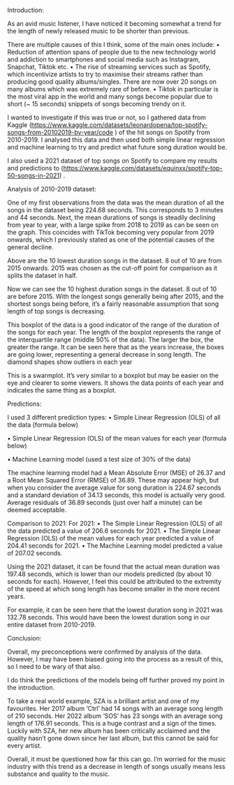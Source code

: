 Introduction:

As an avid music listener, I have noticed it becoming somewhat a trend for the length of newly released music to be shorter than previous. 

There are multiple causes of this I think, some of the main ones include: 
•	Reduction of attention spans of people due to the new technology world and addiction to smartphones and social media such as Instagram, Snapchat, Tiktok etc.
•	The rise of streaming services such as Spotify, which incentivize artists to try to maximise their streams rather than producing good quality albums/singles. There are now over 20 songs on many albums which was extremely rare of before. 
•	Tiktok in particular is the most viral app in the world and many songs become popular due to short (~ 15 seconds) snippets of songs becoming trendy on it.

I wanted to investigate if this was true or not, so I gathered data from Kaggle (https://www.kaggle.com/datasets/leonardopena/top-spotify-songs-from-20102019-by-year/code ) of the hit songs on Spotify from 2010-2019. I analysed this data and then used both simple linear regression and machine learning to try and predict what future song duration would be.

I also used a 2021 dataset of top songs on Spotify to compare my results and predictions to (https://www.kaggle.com/datasets/equinxx/spotify-top-50-songs-in-2021) .

Analysis of 2010-2019 dataset:

  
One of my first observations from the data was the mean duration of all the songs in the dataset being 224.68 seconds. This corresponds to 3 minutes and 44 seconds. 
Next, the mean durations of songs is steadily declining from year to year, with a large spike from 2018 to 2019 as can be seen on the graph. This coincides with TikTok becoming very popular from 2019 onwards, which I previously stated as one of the potential causes of the general decline.




  

Above are the 10 lowest duration songs in the dataset. 8 out of 10 are from 2015 onwards. 2015 was chosen as the cut-off point for comparison as it splits the dataset in half.


 

Now we can see the 10 highest duration songs in the dataset. 8 out of 10 are before 2015.
With the longest songs generally being after 2015, and the shortest songs being before, it’s a fairly reasonable assumption that song length of top songs is decreasing.


 

This boxplot of the data is a good indicator of the range of the duration of the songs for each year. The length of the boxplot represents the range of the interquartile range (middle 50% of the data). The larger the box, the greater the range. It can be seen here that as the years increase, the boxes are going lower, representing a general decrease in song length. The diamond shapes show outliers in each year

 

This is a swarmplot. It’s very similar to a boxplot but may be easier on the eye and clearer to some viewers. It shows the data points of each year and indicates the same thing as a boxplot.





Predictions:

I used 3 different prediction types:
•	Simple Linear Regression (OLS) of all the data (formula below)
 
•	Simple Linear Regression (OLS) of the mean values for each year (formula below)
 
•	Machine Learning model (used a test size of 30% of the data)


The machine learning model had a Mean Absolute Error (MSE) of 26.37 and a Root Mean Squared Error (RMSE) of 36.89. These may appear high, but when you consider the average value for song duration is 224.67 seconds and a standard deviation of 34.13 seconds, this model is actually very good. Average residuals of 36.89 seconds (just over half a minute) can be deemed acceptable.



Comparison to 2021:
    For 2021:
•	The Simple Linear Regression (OLS) of all the data predicted a value of 206.6 seconds for 2021.
•	The Simple Linear Regression (OLS) of the mean values for each year predicted a value of 204.41 seconds for 2021.
•	The Machine Learning model predicted a value of 207.02 seconds.

Using the 2021 dataset, it can be found that the actual mean duration was 197.48 seconds, which is lower than our models predicted (by about 10 seconds for each). However, I feel this could be attributed to the extremity of the speed at which song length has become smaller in the more recent years. 




 

For example, it can be seen here that the lowest duration song in 2021 was 132.78 seconds. This would have been the lowest duration song in our entire dataset from 2010-2019.




Conclusion:

Overall, my preconceptions were confirmed by analysis of the data. However, I may have been biased going into the process as a result of this, so I need to be wary of that also. 

I do think the predictions of the models being off further proved my point in the introduction. 

To take a real world example, SZA is a brilliant artist and one of my favourites. Her 2017 album ‘Ctrl’ had 14 songs with an average song length of 210 seconds. Her 2022 album ‘SOS’ has 23 songs with an average song length of 176.91 seconds. This is a huge contrast and a sign of the times. Luckily with SZA, her new album has been critically acclaimed and the quality hasn’t gone down since her last album, but this cannot be said for every artist. 

Overall, it must be questioned how far this can go. I’m worried for the music industry with this trend as a decrease in length of songs usually means less substance and quality to the music.


